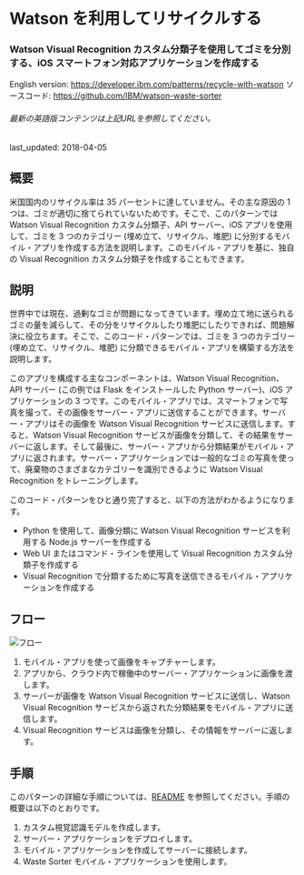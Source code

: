 # Watson を利用してリサイクルする

### Watson Visual Recognition カスタム分類子を使用してゴミを分別する、iOS スマートフォン対応アプリケーションを作成する

English version: https://developer.ibm.com/patterns/recycle-with-watson
  ソースコード: https://github.com/IBM/watson-waste-sorter

###### 最新の英語版コンテンツは上記URLを参照してください。
last_updated: 2018-04-05

 ## 概要

米国国内のリサイクル率は 35 パーセントに達していません。その主な原因の 1 つは、ゴミが適切に捨てられていないためです。そこで、このパターンでは Watson Visual Recognition カスタム分類子、API サーバー、iOS アプリを使用して、ゴミを 3 つのカテゴリー (埋め立て、リサイクル、堆肥) に分別するモバイル・アプリを作成する方法を説明します。このモバイル・アプリを基に、独自の Visual Recognition カスタム分類子を作成することもできます。

## 説明

世界中では現在、過剰なゴミが問題になってきています。埋め立て地に送られるゴミの量を減らして、その分をリサイクルしたり堆肥にしたりできれば、問題解決に役立ちます。そこで、このコード・パターンでは、ゴミを 3 つのカテゴリー (埋め立て、リサイクル、堆肥) に分類できるモバイル・アプリを構築する方法を説明します。

このアプリを構成する主なコンポーネントは、Watson Visual Recognition、API サーバー (この例では Flask をインストールした Python サーバー)、iOS アプリケーションの 3 つです。このモバイル・アプリでは、スマートフォンで写真を撮って、その画像をサーバー・アプリに送信することができます。サーバー・アプリはその画像を Watson Visual Recognition サービスに送信します。すると、Watson Visual Recognition サービスが画像を分類して、その結果をサーバーに返します。そして最後に、サーバー・アプリから分類結果がモバイル・アプリに返されます。サーバー・アプリケーションでは一般的なゴミの写真を使って、廃棄物のさまざまなカテゴリーを識別できるように Watson Visual Recognition をトレーニングします。

このコード・パターンをひと通り完了すると、以下の方法がわかるようになります。

* Python を使用して、画像分類に Watson Visual Recognition サービスを利用する Node.js サーバーを作成する
* Web UI またはコマンド・ラインを使用して Visual Recognition カスタム分類子を作成する
* Visual Recognition で分類するために写真を送信できるモバイル・アプリケーションを作成する

## フロー

![フロー](../../images/waste-architecture_diagram.png)

1. モバイル・アプリを使って画像をキャプチャーします。
1. アプリから、クラウド内で稼働中のサーバー・アプリケーションに画像を渡します。
1. サーバーが画像を Watson Visual Recognition サービスに送信し、Watson Visual Recognition サービスから返された分類結果をモバイル・アプリに送信します。
1. Visual Recognition サービスは画像を分類し、その情報をサーバーに返します。

## 手順

このパターンの詳細な手順については、[README](https://github.com/IBM/watson-waste-sorter/blob/master/README.md) を参照してください。手順の概要は以下のとおりです。

1. カスタム視覚認識モデルを作成します。
1. サーバー・アプリケーションをデプロイします。
1. モバイル・アプリケーションを作成してサーバーに接続します。
1. Waste Sorter モバイル・アプリケーションを使用します。
